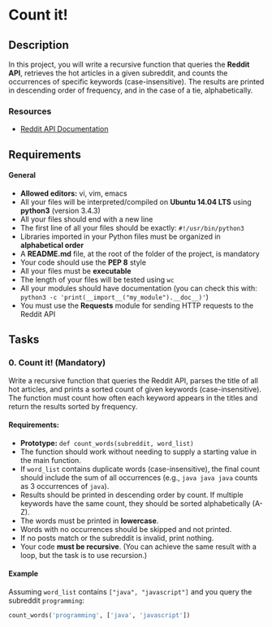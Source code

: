 # Count it!

## Description

In this project, you will write a recursive function that queries the **Reddit API**, retrieves the hot articles in a given subreddit, and counts the occurrences of specific keywords (case-insensitive). The results are printed in descending order of frequency, and in the case of a tie, alphabetically.

### Resources

- [Reddit API Documentation](https://www.reddit.com/dev/api/)

## Requirements

#### General
- **Allowed editors:** vi, vim, emacs
- All your files will be interpreted/compiled on **Ubuntu 14.04 LTS** using **python3** (version 3.4.3)
- All your files should end with a new line
- The first line of all your files should be exactly: `#!/usr/bin/python3`
- Libraries imported in your Python files must be organized in **alphabetical order**
- A **README.md** file, at the root of the folder of the project, is mandatory
- Your code should use the **PEP 8** style
- All your files must be **executable**
- The length of your files will be tested using `wc`
- All your modules should have documentation (you can check this with: `python3 -c 'print(__import__("my_module").__doc__)'`)
- You must use the **Requests** module for sending HTTP requests to the Reddit API

## Tasks

### 0. Count it! (Mandatory)

Write a recursive function that queries the Reddit API, parses the title of all hot articles, and prints a sorted count of given keywords (case-insensitive). The function must count how often each keyword appears in the titles and return the results sorted by frequency.

#### Requirements:

- **Prototype:** `def count_words(subreddit, word_list)`
- The function should work without needing to supply a starting value in the main function.
- If `word_list` contains duplicate words (case-insensitive), the final count should include the sum of all occurrences (e.g., `java java java` counts as 3 occurrences of `java`).
- Results should be printed in descending order by count. If multiple keywords have the same count, they should be sorted alphabetically (A-Z).
- The words must be printed in **lowercase**.
- Words with no occurrences should be skipped and not printed.
- If no posts match or the subreddit is invalid, print nothing.
- Your code **must be recursive**. (You can achieve the same result with a loop, but the task is to use recursion.)

#### Example

Assuming `word_list` contains `["java", "javascript"]` and you query the subreddit `programming`:

```python
count_words('programming', ['java', 'javascript'])
